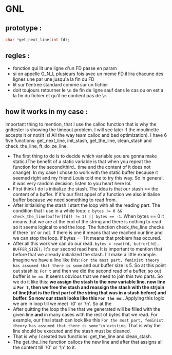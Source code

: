 # GNL

## prototype :
```c
char *get_next_line(int fd);
```
## regles :
- fonction qui lit une ligne d'un FD passe en param
- si on appelle G_N_L plusieurs fois avec un meme FD il lira chacune des lignes une par une jusqu'a la fin du FD
- lit sur l'entree standard comme sur un fichier
-  doit toujours retourner le ``` \n ``` de fin  de ligne sauf dans le cas ou on est a la fin du fichier et qu'il ne contient pas de ```\n```

## how it works in my case :
Important thing to mention, that I use the calloc function that is why the gnltester is showing the timeout problem. I will see later if the moulinette accepts it or not(It is! All the way team calloc and bad optimization). I have 6 five functions: get_next_line, init_stash, get_the_line, clean_stash and check_the_line, ft_do_ze_line. 
- The first thing to do is to decide which variable you are gonna make static.(The benefit of a static variable is that when you repeat the function for the second/third.. time and the content of it does not change). In my case I chose to work with the static buffer because it seemed right and my friend Louis told me to try this way. So in general, it was very random decision, listen to you heart here lol. 
- First think I do is initialize the stash. The idea is that our stash == the content of a buffer. If it's our first appel of a function we also initialise buffer because we need something to read from. 
- After initialising the stash I start the loop with all the reading part. The condition that I use in a while loop: ```c bytes != 0 && check_the_line(buffer[fd]) != 1) || bytes == -1```. When bytes == 0 it means that we are at the end of the string and there is nothing to read so it seems logical to end the loop. The function check_the_line checks if there '\n' or not. If there is one it means that we reached our line and we can stop the loop. if bytes = -1 it means that problem has occured. 
- After all this work we can do our read. ```bytes = read(fd, buffer[fd], BUFFER_SIZE);``` It's our second read here. It is important to mention that before that we already initialized the stash. I'll make a little example. Imagine we have a line like this: ``` For the most part, feminist theory has assumed that there is some ``` and our buffer size is 5. So at this point out stash is: ``` For t ``` and then we did the second read of a buffer, so out buffer is ```he mo```. It seems obvious that we need to join this two parts. So we do it like this: **we assign the stash to the new variable line. now line = ```For t```, then we free the stash and reassign the stash with the strjoin of line(that is the first part of the string that was in a stash before) and buffer. So now our stash looks like this ```For the mo```:**. Applying this logic we are in loop till we meet '\0' or '\n'. So at the
- After quitting the loop the line that we generated will be filled with the given line **and** in many cases with the rest of bytes that we read. For example, our final stash can look like this ``` For the most part, feminist theory has assumed that there is some'\n'existing ```. That is why the line should be executed and the stash must be cleaned. 
- That is why I created two functions: get_the_line and clean_stash. 
- The get_the_line function callocs the new line and after that assigns all the content till '\0' or '\n' to it. 
